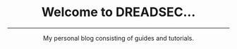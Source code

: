 <h1 align="center">Welcome to DREADSEC...</h1>
<hr>
<p align="center">My personal blog consisting of guides and tutorials.</p>
